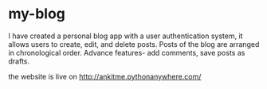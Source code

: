 # my-blog
I have created a personal blog app with a user authentication system, it allows users to create, edit, and delete posts.
Posts of the blog are arranged in chronological order.
Advance features- add comments, save posts as drafts.

the website is live on http://ankitme.pythonanywhere.com/
